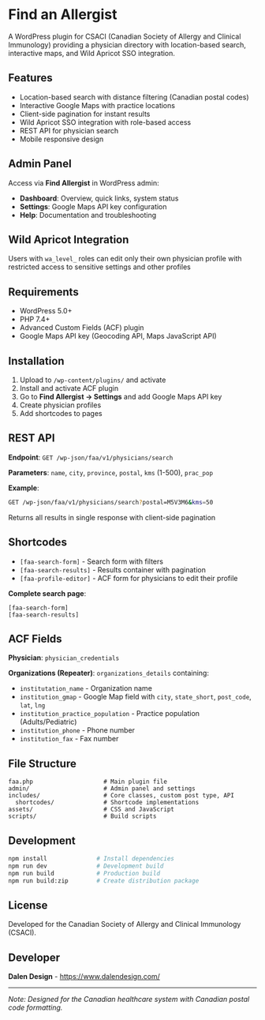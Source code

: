 # Find an Allergist

A WordPress plugin for CSACI (Canadian Society of Allergy and Clinical Immunology) providing a physician directory with location-based search, interactive maps, and Wild Apricot SSO integration.

## Features

- Location-based search with distance filtering (Canadian postal codes)
- Interactive Google Maps with practice locations
- Client-side pagination for instant results
- Wild Apricot SSO integration with role-based access
- REST API for physician search
- Mobile responsive design

## Admin Panel

Access via **Find Allergist** in WordPress admin:

- **Dashboard**: Overview, quick links, system status
- **Settings**: Google Maps API key configuration
- **Help**: Documentation and troubleshooting

## Wild Apricot Integration

Users with `wa_level_` roles can edit only their own physician profile with restricted access to sensitive settings and other profiles

## Requirements

- WordPress 5.0+
- PHP 7.4+
- Advanced Custom Fields (ACF) plugin
- Google Maps API key (Geocoding API, Maps JavaScript API)

## Installation

1. Upload to `/wp-content/plugins/` and activate
2. Install and activate ACF plugin
3. Go to **Find Allergist → Settings** and add Google Maps API key
4. Create physician profiles
5. Add shortcodes to pages

## REST API

**Endpoint**: `GET /wp-json/faa/v1/physicians/search`

**Parameters**: `name`, `city`, `province`, `postal`, `kms` (1-500), `prac_pop`

**Example**:

```bash
GET /wp-json/faa/v1/physicians/search?postal=M5V3M6&kms=50
```

Returns all results in single response with client-side pagination

## Shortcodes

- `[faa-search-form]` - Search form with filters
- `[faa-search-results]` - Results container with pagination
- `[faa-profile-editor]` - ACF form for physicians to edit their profile

**Complete search page**:

```
[faa-search-form]
[faa-search-results]
```

## ACF Fields

**Physician**: `physician_credentials`

**Organizations (Repeater)**: `organizations_details` containing:

- `institutation_name` - Organization name
- `institution_gmap` - Google Map field with `city`, `state_short`, `post_code`, `lat`, `lng`
- `institution_practice_population` - Practice population (Adults/Pediatric)
- `institution_phone` - Phone number
- `institution_fax` - Fax number

## File Structure

```
faa.php                    # Main plugin file
admin/                     # Admin panel and settings
includes/                  # Core classes, custom post type, API
  shortcodes/              # Shortcode implementations
assets/                    # CSS and JavaScript
scripts/                   # Build scripts
```

## Development

```bash
npm install              # Install dependencies
npm run dev              # Development build
npm run build            # Production build
npm run build:zip        # Create distribution package
```

## License

Developed for the Canadian Society of Allergy and Clinical Immunology (CSACI).

## Developer

**Dalen Design** - https://www.dalendesign.com/

---

_Note: Designed for the Canadian healthcare system with Canadian postal code formatting._
